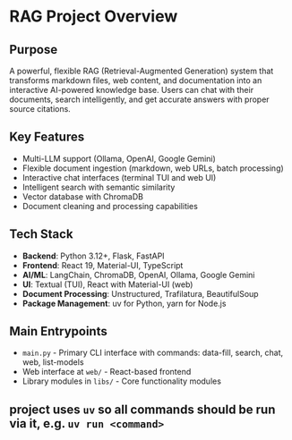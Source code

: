 # RAG Project Overview

## Purpose
A powerful, flexible RAG (Retrieval-Augmented Generation) system that transforms markdown files, web content, and documentation into an interactive AI-powered knowledge base. Users can chat with their documents, search intelligently, and get accurate answers with proper source citations.

## Key Features
- Multi-LLM support (Ollama, OpenAI, Google Gemini)
- Flexible document ingestion (markdown, web URLs, batch processing)
- Interactive chat interfaces (terminal TUI and web UI)
- Intelligent search with semantic similarity
- Vector database with ChromaDB
- Document cleaning and processing capabilities

## Tech Stack
- **Backend**: Python 3.12+, Flask, FastAPI
- **Frontend**: React 19, Material-UI, TypeScript
- **AI/ML**: LangChain, ChromaDB, OpenAI, Ollama, Google Gemini
- **UI**: Textual (TUI), React with Material-UI (web)
- **Document Processing**: Unstructured, Trafilatura, BeautifulSoup
- **Package Management**: uv for Python, yarn for Node.js

## Main Entrypoints
- `main.py` - Primary CLI interface with commands: data-fill, search, chat, web, list-models
- Web interface at `web/` - React-based frontend
- Library modules in `libs/` - Core functionality modules

## project uses `uv` so all commands should be run via it, e.g. `uv run <command>`
